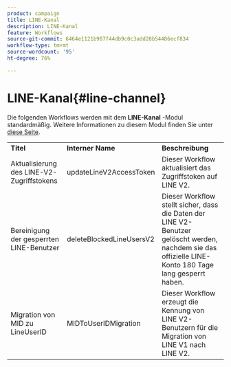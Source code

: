 ```yaml
---
product: campaign
title: LINE-Kanal
description: LINE-Kanal
feature: Workflows
source-git-commit: 6464e1121b907f44db9c0c3add28b54486ecf834
workflow-type: tm+mt
source-wordcount: '95'
ht-degree: 76%

---
```



# LINE-Kanal{#line-channel}

Die folgenden Workflows werden mit dem **LINE-Kanal** -Modul standardmäßig. Weitere Informationen zu diesem Modul finden Sie unter [diese Seite](../../v8/send/line.md).

<table> 
 <tbody> 
  <tr> 
   <td> <strong>Titel</strong><br /> </td> 
   <td> <strong>Interner Name</strong><br /> </td> 
   <td> <strong>Beschreibung</strong><br /> </td> 
  </tr> 
  <tr> 
   <td> <span class="uicontrol">Aktualisierung des LINE-V2-Zugriffstokens</span> <br /> </td> 
   <td> <span class="uicontrol">updateLineV2AccessToken</span> <br /> </td> 
   <td> Dieser Workflow aktualisiert das Zugriffstoken auf LINE V2.<br /> </td> 
  </tr> 
  <tr> 
   <td> <span class="uicontrol">Bereinigung der gesperrten LINE-Benutzer</span> <br /> </td> 
   <td> <span class="uicontrol">deleteBlockedLineUsersV2</span> <br /> </td> 
   <td> Dieser Workflow stellt sicher, dass die Daten der LINE V2-Benutzer gelöscht werden, nachdem sie das offizielle LINE-Konto 180 Tage lang gesperrt haben.<br /> </td> 
  </tr> 
  <tr> 
   <td> <span class="uicontrol">Migration von MID zu LineUserID</span> <br /> </td> 
   <td> <span class="uicontrol">MIDToUserIDMigration</span> <br /> </td> 
   <td> Dieser Workflow erzeugt die Kennung von LINE V2-Benutzern für die Migration von LINE V1 nach LINE V2.<br /> </td> 
  </tr> 
 </tbody> 
</table>

